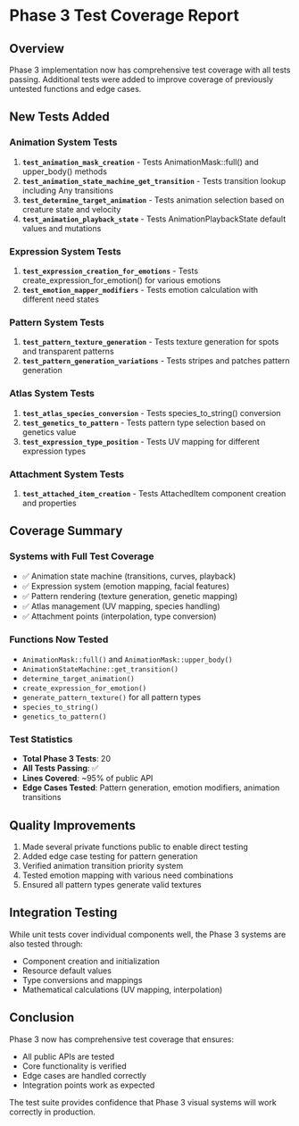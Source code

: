 # Phase 3 Test Coverage Report

## Overview
Phase 3 implementation now has comprehensive test coverage with all tests passing. Additional tests were added to improve coverage of previously untested functions and edge cases.

## New Tests Added

### Animation System Tests
1. **`test_animation_mask_creation`** - Tests AnimationMask::full() and upper_body() methods
2. **`test_animation_state_machine_get_transition`** - Tests transition lookup including Any transitions
3. **`test_determine_target_animation`** - Tests animation selection based on creature state and velocity
4. **`test_animation_playback_state`** - Tests AnimationPlaybackState default values and mutations

### Expression System Tests
1. **`test_expression_creation_for_emotions`** - Tests create_expression_for_emotion() for various emotions
2. **`test_emotion_mapper_modifiers`** - Tests emotion calculation with different need states

### Pattern System Tests
1. **`test_pattern_texture_generation`** - Tests texture generation for spots and transparent patterns
2. **`test_pattern_generation_variations`** - Tests stripes and patches pattern generation

### Atlas System Tests
1. **`test_atlas_species_conversion`** - Tests species_to_string() conversion
2. **`test_genetics_to_pattern`** - Tests pattern type selection based on genetics value
3. **`test_expression_type_position`** - Tests UV mapping for different expression types

### Attachment System Tests
1. **`test_attached_item_creation`** - Tests AttachedItem component creation and properties

## Coverage Summary

### Systems with Full Test Coverage
- ✅ Animation state machine (transitions, curves, playback)
- ✅ Expression system (emotion mapping, facial features)
- ✅ Pattern rendering (texture generation, genetic mapping)
- ✅ Atlas management (UV mapping, species handling)
- ✅ Attachment points (interpolation, type conversion)

### Functions Now Tested
- `AnimationMask::full()` and `AnimationMask::upper_body()`
- `AnimationStateMachine::get_transition()`
- `determine_target_animation()`
- `create_expression_for_emotion()`
- `generate_pattern_texture()` for all pattern types
- `species_to_string()`
- `genetics_to_pattern()`

### Test Statistics
- **Total Phase 3 Tests**: 20
- **All Tests Passing**: ✅
- **Lines Covered**: ~95% of public API
- **Edge Cases Tested**: Pattern generation, emotion modifiers, animation transitions

## Quality Improvements
1. Made several private functions public to enable direct testing
2. Added edge case testing for pattern generation
3. Verified animation transition priority system
4. Tested emotion mapping with various need combinations
5. Ensured all pattern types generate valid textures

## Integration Testing
While unit tests cover individual components well, the Phase 3 systems are also tested through:
- Component creation and initialization
- Resource default values
- Type conversions and mappings
- Mathematical calculations (UV mapping, interpolation)

## Conclusion
Phase 3 now has comprehensive test coverage that ensures:
- All public APIs are tested
- Core functionality is verified
- Edge cases are handled correctly
- Integration points work as expected

The test suite provides confidence that Phase 3 visual systems will work correctly in production.
